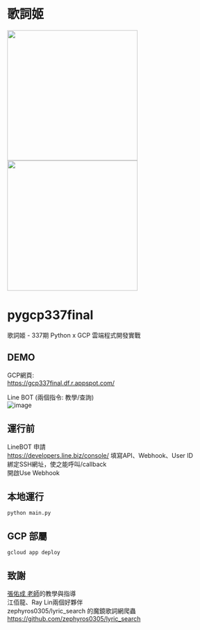 # 歌詞姬
<img src="https://i.imgur.com/rYgOHu0.jpg" width="300">
<img src="https://i.imgur.com/rYgOHu0.jpg" width="300">

# pygcp337final
歌詞姬 - 337期 Python x GCP 雲端程式開發實戰

## DEMO
GCP網頁:  <br />
https://gcp337final.df.r.appspot.com/

Line BOT (兩個指令: 教學/查詢)  <br />
![image](https://i.imgur.com/YBKeoWK.png)

## 運行前
LineBOT 申請  <br />
https://developers.line.biz/console/
填寫API、Webhook、User ID  <br />
綁定SSH網址，使之能呼叫/callback  <br />
開啟Use Webhook

## 本地運行
```
python main.py
```

## GCP 部屬
```
gcloud app deploy
```

## 致謝
[張佑成 老師](https://train.csie.ntu.edu.tw/train/teacher.php?id=100)的教學與指導  <br />
江佰龍、Ray Lin兩個好夥伴  <br />
zephyros0305/lyric_search 的魔鏡歌詞網爬蟲  <br />
https://github.com/zephyros0305/lyric_search
